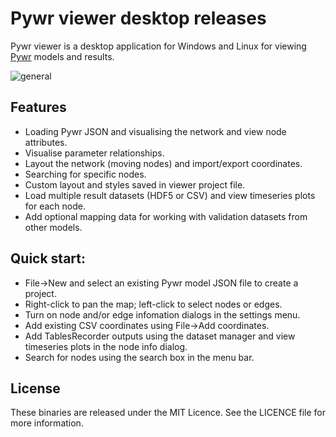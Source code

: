 # Pywr viewer desktop releases

Pywr viewer is a desktop application for Windows and Linux for viewing [Pywr](https://github.com/pywr/pywr) models and results.

![general](https://user-images.githubusercontent.com/7786848/204083583-1f012ada-a206-44ac-ab44-bbf584a053f5.png)

## Features

- Loading Pywr JSON and visualising the network and view node attributes.
- Visualise parameter relationships.
- Layout the network (moving nodes) and import/export coordinates. 
- Searching for specific nodes.
- Custom layout and styles saved in viewer project file.
- Load multiple result datasets (HDF5 or CSV) and view timeseries plots for each node.
- Add optional mapping data for working with validation datasets from other models.

## Quick start: 

- File->New and select an existing Pywr model JSON file to create a project.
- Right-click to pan the map; left-click to select nodes or edges. 
- Turn on node and/or edge infomation dialogs in the settings menu.
- Add existing CSV coordinates using File->Add coordinates.
- Add TablesRecorder outputs using the dataset manager and view timeseries plots in the node info dialog.
- Search for nodes using the search box in the menu bar.

## License

These binaries are released under the MIT Licence. See the LICENCE file for more information.
